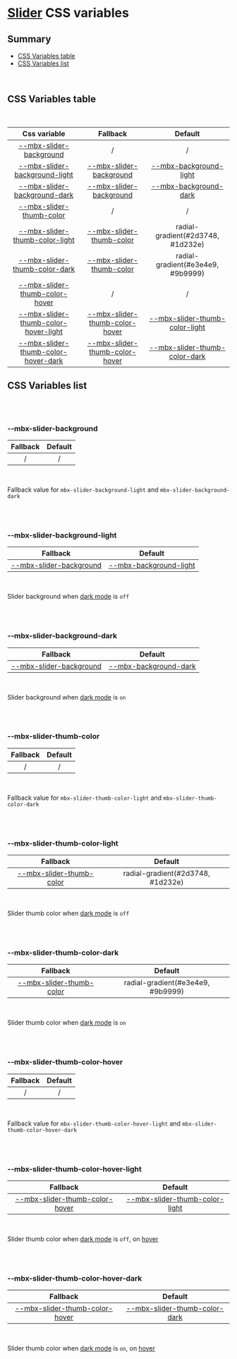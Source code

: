 # [Slider](index.md) CSS variables

## Summary

- [CSS Variables table](#css-variables-table)
- [CSS Variables list](#css-variables-list)

<br>

## CSS Variables table

<br>

| <div style='text-align:center;margin:auto;'>Css variable</div>                                                                 | <div style='text-align:center;margin:auto;'>Fallback</div>                                                         | <div style='text-align:center;margin:auto;'>Default</div>                                                                                                              |
| ------------------------------------------------------------------------------------------------------------------------------ | ------------------------------------------------------------------------------------------------------------------ | ---------------------------------------------------------------------------------------------------------------------------------------------------------------------- |
| <div style='text-align:center;margin:auto;'>[--mbx-slider-background](#-mbx-slider-background)</div>                           | <div style='text-align:center;margin:auto;'>/</div>                                                                | <div style='text-align:center;margin:auto;'>/</div>                                                                                                                    |
| <div style='text-align:center;margin:auto;'>[--mbx-slider-background-light](#-mbx-slider-background-light)</div>               | <div style='text-align:center;margin:auto;'>[--mbx-slider-background](#-mbx-slider-background)</div>               | <div style='text-align:center;margin:auto;'>[--mbx-background-light](https://cianciarusocataldo.github.io/mobrix-ui/docs/shared/css-vars/#-mbx-background-light)</div> |
| <div style='text-align:center;margin:auto;'>[--mbx-slider-background-dark](#-mbx-slider-background-dark)</div>                 | <div style='text-align:center;margin:auto;'>[--mbx-slider-background](#-mbx-slider-background)</div>               | <div style='text-align:center;margin:auto;'>[--mbx-background-dark](https://cianciarusocataldo.github.io/mobrix-ui/docs/shared/css-vars/#-mbx-background-dark)</div>   |
| <div style='text-align:center;margin:auto;'>[--mbx-slider-thumb-color](#-mbx-slider-thumb-color)</div>                         | <div style='text-align:center;margin:auto;'>/</div>                                                                | <div style='text-align:center;margin:auto;'>/</div>                                                                                                                    |
| <div style='text-align:center;margin:auto;'>[--mbx-slider-thumb-color-light](#-mbx-slider-thumb-color-light)</div>             | <div style='text-align:center;margin:auto;'>[--mbx-slider-thumb-color](#-mbx-slider-thumb-color)</div>             | <div style='text-align:center;margin:auto;'>radial-gradient(#2d3748, #1d232e)</div>                                                                                    |
| <div style='text-align:center;margin:auto;'>[--mbx-slider-thumb-color-dark](#-mbx-slider-thumb-color-dark)</div>               | <div style='text-align:center;margin:auto;'>[--mbx-slider-thumb-color](#-mbx-slider-thumb-color)</div>             | <div style='text-align:center;margin:auto;'>radial-gradient(#e3e4e9, #9b9999)</div>                                                                                    |
| <div style='text-align:center;margin:auto;'>[--mbx-slider-thumb-color-hover](#-mbx-slider-thumb-color-hover)</div>             | <div style='text-align:center;margin:auto;'>/</div>                                                                | <div style='text-align:center;margin:auto;'>/</div>                                                                                                                    |
| <div style='text-align:center;margin:auto;'>[--mbx-slider-thumb-color-hover-light](#-mbx-slider-thumb-color-hover-light)</div> | <div style='text-align:center;margin:auto;'>[--mbx-slider-thumb-color-hover](#-mbx-slider-thumb-color-hover)</div> | <div style='text-align:center;margin:auto;'>[--mbx-slider-thumb-color-light](#-mbx-slider-thumb-color-light)</div>                                                     |
| <div style='text-align:center;margin:auto;'>[--mbx-slider-thumb-color-hover-dark](#-mbx-slider-thumb-color-hover-dark)</div>   | <div style='text-align:center;margin:auto;'>[--mbx-slider-thumb-color-hover](#-mbx-slider-thumb-color-hover)</div> | <div style='text-align:center;margin:auto;'>[--mbx-slider-thumb-color-dark](#-mbx-slider-thumb-color-dark)</div>                                                       |

## CSS Variables list

<br>

<br>

### --mbx-slider-background

| <div style='text-align:center;margin:auto;'>Fallback</div> | <div style='text-align:center;margin:auto;'>Default</div> |
| ---------------------------------------------------------- | --------------------------------------------------------- |
| <div style='text-align:center;margin:auto;'>/</div>        | <div style='text-align:center;margin:auto;'>/</div>       |

<br>

Fallback value for `mbx-slider-background-light` and `mbx-slider-background-dark`

<br>

<br>

### --mbx-slider-background-light

| <div style='text-align:center;margin:auto;'>Fallback</div>                                           | <div style='text-align:center;margin:auto;'>Default</div>                                                                                                              |
| ---------------------------------------------------------------------------------------------------- | ---------------------------------------------------------------------------------------------------------------------------------------------------------------------- |
| <div style='text-align:center;margin:auto;'>[--mbx-slider-background](#-mbx-slider-background)</div> | <div style='text-align:center;margin:auto;'>[--mbx-background-light](https://cianciarusocataldo.github.io/mobrix-ui/docs/shared/css-vars/#-mbx-background-light)</div> |

<br>

Slider background when [dark mode](https://cianciarusocataldo.github.io/mobrix-ui/docs/shared/props/#dark) is `off`

<br>

<br>

### --mbx-slider-background-dark

| <div style='text-align:center;margin:auto;'>Fallback</div>                                           | <div style='text-align:center;margin:auto;'>Default</div>                                                                                                            |
| ---------------------------------------------------------------------------------------------------- | -------------------------------------------------------------------------------------------------------------------------------------------------------------------- |
| <div style='text-align:center;margin:auto;'>[--mbx-slider-background](#-mbx-slider-background)</div> | <div style='text-align:center;margin:auto;'>[--mbx-background-dark](https://cianciarusocataldo.github.io/mobrix-ui/docs/shared/css-vars/#-mbx-background-dark)</div> |

<br>

Slider background when [dark mode](https://cianciarusocataldo.github.io/mobrix-ui/docs/shared/props/#dark) is `on`

<br>

<br>

### --mbx-slider-thumb-color

| <div style='text-align:center;margin:auto;'>Fallback</div> | <div style='text-align:center;margin:auto;'>Default</div> |
| ---------------------------------------------------------- | --------------------------------------------------------- |
| <div style='text-align:center;margin:auto;'>/</div>        | <div style='text-align:center;margin:auto;'>/</div>       |

<br>

Fallback value for `mbx-slider-thumb-color-light` and `mbx-slider-thumb-color-dark`

<br>

<br>

### --mbx-slider-thumb-color-light

| <div style='text-align:center;margin:auto;'>Fallback</div>                                             | <div style='text-align:center;margin:auto;'>Default</div>                           |
| ------------------------------------------------------------------------------------------------------ | ----------------------------------------------------------------------------------- |
| <div style='text-align:center;margin:auto;'>[--mbx-slider-thumb-color](#-mbx-slider-thumb-color)</div> | <div style='text-align:center;margin:auto;'>radial-gradient(#2d3748, #1d232e)</div> |

<br>

Slider thumb color when [dark mode](https://cianciarusocataldo.github.io/mobrix-ui/docs/shared/props/#dark) is `off`

<br>

<br>

### --mbx-slider-thumb-color-dark

| <div style='text-align:center;margin:auto;'>Fallback</div>                                             | <div style='text-align:center;margin:auto;'>Default</div>                           |
| ------------------------------------------------------------------------------------------------------ | ----------------------------------------------------------------------------------- |
| <div style='text-align:center;margin:auto;'>[--mbx-slider-thumb-color](#-mbx-slider-thumb-color)</div> | <div style='text-align:center;margin:auto;'>radial-gradient(#e3e4e9, #9b9999)</div> |

<br>

Slider thumb color when [dark mode](https://cianciarusocataldo.github.io/mobrix-ui/docs/shared/props/#dark) is `on`

<br>

<br>

### --mbx-slider-thumb-color-hover

| <div style='text-align:center;margin:auto;'>Fallback</div> | <div style='text-align:center;margin:auto;'>Default</div> |
| ---------------------------------------------------------- | --------------------------------------------------------- |
| <div style='text-align:center;margin:auto;'>/</div>        | <div style='text-align:center;margin:auto;'>/</div>       |

<br>

Fallback value for `mbx-slider-thumb-color-hover-light` and `mbx-slider-thumb-color-hover-dark`

<br>

<br>

### --mbx-slider-thumb-color-hover-light

| <div style='text-align:center;margin:auto;'>Fallback</div>                                                         | <div style='text-align:center;margin:auto;'>Default</div>                                                          |
| ------------------------------------------------------------------------------------------------------------------ | ------------------------------------------------------------------------------------------------------------------ |
| <div style='text-align:center;margin:auto;'>[--mbx-slider-thumb-color-hover](#-mbx-slider-thumb-color-hover)</div> | <div style='text-align:center;margin:auto;'>[--mbx-slider-thumb-color-light](#-mbx-slider-thumb-color-light)</div> |

<br>

Slider thumb color when [dark mode](https://cianciarusocataldo.github.io/mobrix-ui/docs/shared/props/#dark) is `off`, on [hover](https://cianciarusocataldo.github.io/mobrix-ui/docs/shared/props/#hover)

<br>

<br>

### --mbx-slider-thumb-color-hover-dark

| <div style='text-align:center;margin:auto;'>Fallback</div>                                                         | <div style='text-align:center;margin:auto;'>Default</div>                                                        |
| ------------------------------------------------------------------------------------------------------------------ | ---------------------------------------------------------------------------------------------------------------- |
| <div style='text-align:center;margin:auto;'>[--mbx-slider-thumb-color-hover](#-mbx-slider-thumb-color-hover)</div> | <div style='text-align:center;margin:auto;'>[--mbx-slider-thumb-color-dark](#-mbx-slider-thumb-color-dark)</div> |

<br>

Slider thumb color when [dark mode](https://cianciarusocataldo.github.io/mobrix-ui/docs/shared/props/#dark) is `on`, on [hover](https://cianciarusocataldo.github.io/mobrix-ui/docs/shared/props/#hover)

<br>
